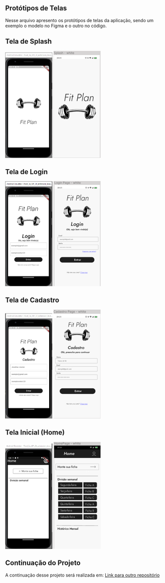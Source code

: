 ## Protótipos de Telas

Nesse arquivo apresento os protótipos de telas da aplicação, sendo um exemplo o modelo no Figma e o outro no código.

## Tela de Splash

<img src="assets/readme/fitPlan_splashscreen.png" width="150"> 
<img src="assets/readme/fitPlan_splashscreen-figma.png" width="150">

## Tela de Login

<img src="assets/readme/fitPlan_login.png" width="150"> 
<img src="assets/readme/fitPlan_login-figma.png" width="150">

## Tela de Cadastro

<img src="assets/readme/fitPlan_cadastro.png" width="150"> 
<img src="assets/readme/fitPlan_cadastro-figma.png" width="150">

## Tela Inicial (Home)

<img src="assets/readme/fitPlan_home.png" width="150"> 
<img src="assets/readme/fitPlan_home-figma.png" width="150">   

## Continuação do Projeto

A continuação desse projeto será realizada em: [Link para outro repositório](https://github.com/PRoberto04/projDevMob)
